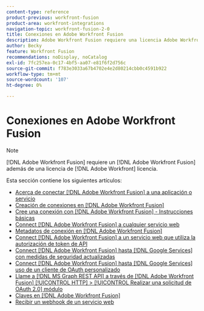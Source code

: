```yaml
---
content-type: reference
product-previous: workfront-fusion
product-area: workfront-integrations
navigation-topic: workfront-fusion-2-0
title: Conexiones en Adobe Workfront Fusion
description: Adobe Workfront Fusion requiere una licencia Adobe Workfront Fusion además de una licencia Adobe Workfront.
author: Becky
feature: Workfront Fusion
recommendations: noDisplay, noCatalog
exl-id: 7fc257ea-0c17-4bf5-aa07-e81f6f2d756c
source-git-commit: f783e3033a67b4702e4e2d80214cbb0c4591b922
workflow-type: tm+mt
source-wordcount: '107'
ht-degree: 0%

---
```


# Conexiones en Adobe Workfront Fusion

>[!NOTE]
>
>[!DNL Adobe Workfront Fusion] requiere un [!DNL Adobe Workfront Fusion] además de una licencia de [!DNL Adobe Workfront] licencia.

Esta sección contiene los siguientes artículos:

* [Acerca de conectar [!DNL Adobe Workfront Fusion] a una aplicación o servicio](../../workfront-fusion/connections/about-connecting-wf-fusion-to-app-or-service.md)
* [Creación de conexiones en [!DNL Adobe Workfront Fusion]](../../workfront-fusion/connections/connection-instruction-toc.md)
* [Cree una conexión con [!DNL Adobe Workfront Fusion] - Instrucciones básicas](../../workfront-fusion/connections/connect-to-fusion-general.md)
* [Connect [!DNL Adobe Workfront Fusion] a cualquier servicio web](../../workfront-fusion/connections/connect-wf-fusion-to-any-web-service.md)
* [Metadatos de conexión en [!DNL Adobe Workfront Fusion]](/help/quicksilver/workfront-fusion/connections/connection-metadata.md)
* [Connect [!DNL Adobe Workfront Fusion] a un servicio web que utiliza la autorización de token de API](../../workfront-fusion/connections/connect-wf-web-service-uses-api-token-auth.md)
* [Connect [!DNL Adobe Workfront Fusion] hasta [!DNL Google Services] con medidas de seguridad actualizadas](../../workfront-fusion/connections/connect-to-google-with-new-security-measures.md)
* [Connect [!DNL Adobe Workfront Fusion] hasta [!DNL Google Services] uso de un cliente de OAuth personalizado](../../workfront-fusion/connections/connect-fusion-to-google-using-oauth.md)
* [Llame a [!DNL MS Graph REST API] a través de [!DNL Adobe Workfront Fusion] [!UICONTROL HTTP] > [!UICONTROL Realizar una solicitud de OAuth 2.0] módulo](../../workfront-fusion/connections/call-the-ms-graph-rest-api.md)
* [Claves en [!DNL Adobe Workfront Fusion]](../../workfront-fusion/connections/keys.md)
* [Recibir un webhook de un servicio web](../../workfront-fusion/connections/receive-a-webhook-from-a-web-service.md)
